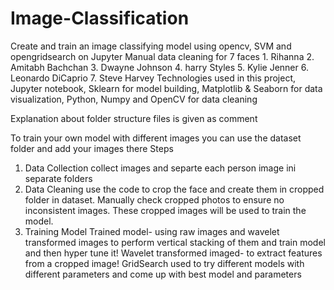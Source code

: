 # Image-Classification
 Create and train an image classifying model using opencv, SVM and opengridsearch on Jupyter
Manual data cleaning for 7 faces 
	1. Rihanna
	2. Amitabh Bachchan 
	3. Dwayne Johnson
	4. harry Styles
	5. Kylie Jenner
	6. Leonardo DiCaprio 
 7. Steve Harvey
Technologies used in this project, Jupyter notebook, Sklearn for model building, Matplotlib & Seaborn for data visualization, Python, Numpy and OpenCV for data cleaning

Explanation about folder structure files is given as comment

To train your own model with different images you can use the dataset folder and add your images there
Steps
1. Data Collection
collect images and separte each person image ini separate folders
2. Data Cleaning
use the code to crop the face and create them in cropped folder in dataset. Manually check cropped photos to ensure no inconsistent images. These cropped images will be used to train the model. 
3. Training Model
Trained model- using raw images and wavelet transformed images to perform vertical stacking of them and train model and then hyper tune it!
Wavelet transformed imaged- to extract features from a cropped image!
GridSearch used to try different models with different parameters and come up with best model and parameters









